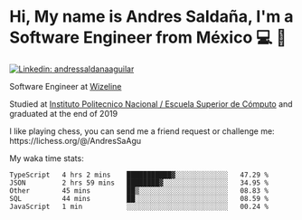 # Hi, My name is Andres Saldaña, I'm a Software Engineer from México :computer: :boy:

[![Linkedin: andressaldanaaguilar](https://img.shields.io/badge/-andressaldanaaguilar-blue?style=flat-square&logo=Linkedin&logoColor=white&link=https://www.linkedin.com/in/thaianebraga/)](https://www.linkedin.com/in/andressaldanaaguilar)

<p>Software Engineer at <a href="https://www.wizeline.com/">Wizeline</a></p>
<p>Studied at <a href="https://en.wikipedia.org/wiki/ESCOM">Instituto Politecnico Nacional / Escuela Superior de Cómputo</a> and graduated at the end of 2019</p>
<p>I like playing chess, you can send me a friend request or challenge me: https://lichess.org/@/AndresSaAgu</p>

<p> My waka time stats: </p>

<!--START_SECTION:waka-->
```text
TypeScript   4 hrs 2 mins    ███████████▓░░░░░░░░░░░░░   47.29 % 
JSON         2 hrs 59 mins   ████████▓░░░░░░░░░░░░░░░░   34.95 % 
Other        45 mins         ██▒░░░░░░░░░░░░░░░░░░░░░░   08.83 % 
SQL          44 mins         ██░░░░░░░░░░░░░░░░░░░░░░░   08.59 % 
JavaScript   1 min           ░░░░░░░░░░░░░░░░░░░░░░░░░   00.24 % 
```
<!--END_SECTION:waka-->
